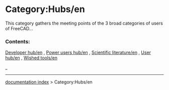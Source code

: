 # Category:Hubs/en
This category gathers the meeting points of the 3 broad categories of users of FreeCAD\...

### Contents:

[Developer hub/en](Developer_hub/en.md) , [Power users hub/en](Power_users_hub/en.md) , [Scientific literature/en](Scientific_literature/en.md) , [User hub/en](User_hub/en.md) , [Wished tools/en](Wished_tools/en.md)

_

---
[documentation index](../README.md) > Category:Hubs/en
